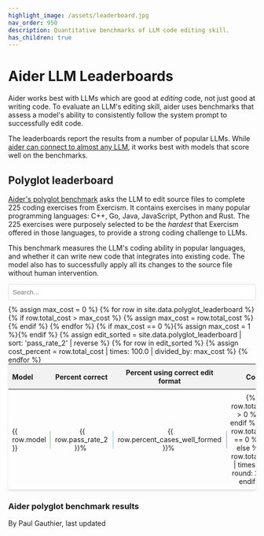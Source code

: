 ```yaml
---
highlight_image: /assets/leaderboard.jpg
nav_order: 950
description: Quantitative benchmarks of LLM code editing skill.
has_children: true
---
```



# Aider LLM Leaderboards

Aider works best with LLMs which are good at *editing* code, not just good at writing
code.
To evaluate an LLM's editing skill, aider uses benchmarks that
assess a model's ability to consistently follow the system prompt
to successfully edit code.

The leaderboards report the results from a number of popular LLMs.
While [aider can connect to almost any LLM](/docs/llms.html),
it works best with models that score well on the benchmarks.


## Polyglot leaderboard

[Aider's polyglot benchmark](https://aider.chat/2024/12/21/polyglot.html#the-polyglot-benchmark) 
asks the LLM to edit source files to complete 225 coding exercises
from Exercism. 
It contains exercises in many popular programming languages:
C++, Go, Java, JavaScript, Python and Rust.
The 225 exercises were purposely selected to be the *hardest*
that Exercism offered in those languages, to provide
a strong coding challenge to LLMs.

This benchmark measures the LLM's coding ability in popular languages, 
and whether it can
write new code that integrates into existing code.
The model also has to successfully apply all its changes to the source file without human intervention.

<input type="text" id="editSearchInput" placeholder="Search..." style="width: 100%; max-width: 800px; margin: 10px auto; padding: 8px; display: block; border: 1px solid #ddd; border-radius: 4px;">

<table style="width: 100%; max-width: 800px; margin: auto; border-collapse: collapse; box-shadow: 0 2px 4px rgba(0,0,0,0.1); font-size: 14px;">
  <thead style="background-color: #f2f2f2;">
    <tr>
      <th style="padding: 8px; text-align: left;">Model</th>
      <th style="padding: 8px; text-align: center;">Percent correct</th>
      <th style="padding: 8px; text-align: center;">Percent using correct edit format</th>
      <th style="padding: 8px; text-align: center;">Cost</th>
      <th style="padding: 8px; text-align: left;">Command</th>
      <th style="padding: 8px; text-align: center;">Edit format</th>
    </tr>
  </thead>
  <tbody>
    {% assign max_cost = 0 %}
    {% for row in site.data.polyglot_leaderboard %}
      {% if row.total_cost > max_cost %}
        {% assign max_cost = row.total_cost %}
      {% endif %}
    {% endfor %}
    {% if max_cost == 0 %}{% assign max_cost = 1 %}{% endif %}
    {% assign edit_sorted = site.data.polyglot_leaderboard | sort: 'pass_rate_2' | reverse %}
    {% for row in edit_sorted %}
      <tr style="border-bottom: 1px solid #ddd;">
        <td style="padding: 8px;"><span>{{ row.model }}</span></td>
        <td class="bar-cell">
          <div class="bar-viz" style="width: {{ row.pass_rate_2 }}%; background-color: rgba(40, 167, 69, 0.3); border-right: 1px solid rgba(40, 167, 69, 0.5);"></div>
          <span>{{ row.pass_rate_2 }}%</span>
        </td>
        <td class="bar-cell">
          <div class="bar-viz" style="width: {{ row.percent_cases_well_formed }}%; background-color: rgba(54, 162, 235, 0.3); border-right: 1px solid rgba(54, 162, 235, 0.5);"></div>
          <span>{{ row.percent_cases_well_formed }}%</span>
        </td>
        {% assign cost_percent = row.total_cost | times: 100.0 | divided_by: max_cost %}
        <td class="bar-cell">
          {% if row.total_cost > 0 %}
          <div class="bar-viz" style="width: {{ cost_percent }}%; background-color: rgba(111, 66, 193, 0.3); border-right: 1px solid rgba(111, 66, 193, 0.5);"></div>
          {% endif %}
          <span>{% if row.total_cost == 0 %}?{% else %}${{ row.total_cost | times: 1.0 | round: 2 }}{% endif %}</span>
        </td>
        <td style="padding: 8px;"><span><code>{{ row.command }}</code></span></td>
        <td style="padding: 8px; text-align: center;"><span>{{ row.edit_format }}</span></td>
      </tr>
    {% endfor %}
  </tbody>
</table>

### Aider polyglot benchmark results

<canvas id="editChart" width="800" height="450" style="margin-top: 20px"></canvas>
<script src="https://unpkg.com/patternomaly/dist/patternomaly.js"></script>
<script src="https://cdn.jsdelivr.net/npm/chart.js"></script>
<script>
{% assign data_source = edit_sorted %}
{% assign pass_rate_field = "pass_rate_2" %}
{% assign highlight_model = "xxxxxx" %}
{% include leaderboard.js %}
</script>
<style>
  tr.selected {
    color: #0056b3;
  }
  table {
    table-layout: fixed;
  }
  td, th {
    word-wrap: break-word;
    overflow-wrap: break-word;
  }
  td:nth-child(5), td:nth-child(6) { /* Command and Edit Format columns */
    font-size: 12px;
  }
  
  /* Hide command and edit format columns on mobile */
  @media screen and (max-width: 767px) {
    th:nth-child(5), td:nth-child(5), /* Command column */
    th:nth-child(6), td:nth-child(6) { /* Edit format column */
      display: none;
    }
  }
  .bar-cell {
    position: relative; /* Positioning context for the bar */
    padding: 8px;
    text-align: center; /* Keep text centered */
    overflow: hidden; /* Prevent bar from overflowing cell boundaries if needed */
  }
  .bar-viz {
    position: absolute;
    left: 0;
    top: 50%; /* Position at the middle of the cell */
    transform: translateY(-50%); /* Center the bar vertically */
    z-index: 0; /* Behind the text */
    height: 36px;
    border-radius: 0 2px 2px 0; /* Slightly rounded end corners */
    /* Width and colors are set inline via style attribute */
  }
  .bar-cell span {
     position: relative; /* Needed to stack above the absolute positioned bar */
     z-index: 1; /* Ensure text is above the bar */
     background-color: rgba(255, 255, 255, 0.7); /* Semi-transparent white background */
     padding: 0 4px; /* Add padding around the text */
     border-radius: 3px; /* Rounded corners for the text background */
  }
</style>




<p class="post-date">
By Paul Gauthier,
last updated
<!--[[[cog
import subprocess
import datetime

files = [
    'aider/website/docs/leaderboards/index.md',
    'aider/website/_data/polyglot_leaderboard.yml',
]

def get_last_modified_date(file):
    result = subprocess.run(['git', 'log', '-1', '--format=%ct', file], capture_output=True, text=True)
    if result.returncode == 0:
        timestamp = int(result.stdout.strip())
        return datetime.datetime.fromtimestamp(timestamp)
    return datetime.datetime.min

mod_dates = [get_last_modified_date(file) for file in files]
latest_mod_date = max(mod_dates)
cog.out(f"{latest_mod_date.strftime('%B %d, %Y.')}")
]]]-->
April 12, 2025.
<!--[[[end]]]-->
</p>
